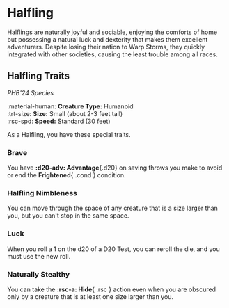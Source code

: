 # Halfling

Halflings are naturally joyful and sociable, enjoying the comforts of home but possessing a natural luck and dexterity that makes them excellent adventurers. Despite losing their nation to Warp Storms, they quickly integrated with other societies, causing the least trouble among all races.

## Halfling Traits

*PHB'24 Species*

:material-human: **Creature Type:** Humanoid  
:trt-size: **Size:** Small (about 2-3 feet tall)  
:rsc-spd: **Speed:** Standard (30 feet)

As a Halfling, you have these special traits.

### Brave

You have **:d20-adv: Advantage**{.d20} on saving throws you make to avoid or end the **Frightened**{ .cond } condition.

### Halfling Nimbleness

You can move through the space of any creature that is a size larger than you, but you can't stop in the same space.

### Luck

When you roll a 1 on the d20 of a D20 Test, you can reroll the die, and you must use the new roll.

### Naturally Stealthy

You can take the **:rsc-a: Hide**{ .rsc } action even when you are obscured only by a creature that is at least one size larger than you.